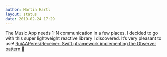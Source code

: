 ```yaml
---
author: Martin Hartl
layout: status
date: 2019-02-24 17:29
---
```

The Music App needs 1-N communication in a few places. I decided to go with this super lightweight reactive library I discovered. It’s very pleasant to use!
[RuiAAPeres/Receiver: Swift µframework implementing the Observer pattern 📡](https://github.com/RuiAAPeres/Receiver)